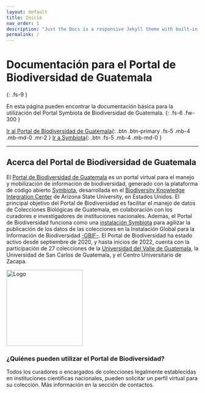 ```yaml
---
layout: default
title: Inicio
nav_order: 1
description: "Just the Docs is a responsive Jekyll theme with built-in search that is easily customizable and hosted on GitHub Pages."
permalink: /
---
```


# Documentación para el Portal de Biodiversidad de Guatemala
{: .fs-9 }

En esta página pueden encontrar la documentación básica para la utilización del Portal Symbiota de Biodiversidad de Guatemala.
{: .fs-6 .fw-300 }

[Ir al Portal de Biodiversidad de Guatemala](https://biodiversidad.gt){: .btn .btn-primary .fs-5 .mb-4 .mb-md-0 .mr-2 } [Ir a Symbiota](https://symbiota.org){: .btn .fs-5 .mb-4 .mb-md-0 }

---

## Acerca del Portal de Biodiversidad de Guatemala

El [Portal de Biodiversidad de Guatemala](https://biodiversidad.gt) es un portal virtual para el manejo y mobilización de información de biodiversidad, generado con la plataforma de código abierto [Symbiota](https://symbiota.org), desarrollada en el [Biodiversity Knowledge Integration Center](https://biokic.asu.edu/) de Arizona State University, en Estados Unidos.  El principal objetivo del Portal de Biodiversidad es facilitar el manejo de datos de Colecciones Biológicas de Guatemala, en colaboración con los curadores e investigadores de instituciones nacionales. Además, el Portal de Biodiversidad funciona como una [instalación Symbiota](https://www.gbif.org/installation/81a4adb0-0d86-420e-8b5e-7583985d1b6f) para agilizar la publicación de los datos de las colecciones en la Instalación Global para la Información de Biodiversidad [-GBIF-](https://gbif.org). El Portal de Biodiversidad ha estado activo desde septiembre de 2020, y hasta inicios de 2022, cuenta con la participación de 27 colecciones de la [Universidad del Valle de Guatemala](https://linktr.ee/coleccionesuvg), la Universidad de San Carlos de Guatemala, y el Centro Universitario de Zacapa. 

[<img src="https://github.com/ksorellana/ksorellana.github.io/blob/main/_layouts/LogoPortalFotos.jpg?raw=true" alt="Logo" width="200" height="200">](https://biodiversidad.gt/portal/)

### ¿Quiénes pueden utilizar el Portal de Biodiversidad?

Todos los curadores o encargados de colecciones legalmente establecidas en instituciones científicas nacionales, pueden solicitar un perfil virtual para su colección. Más información en la sección de contactos.
